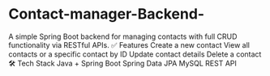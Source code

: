 # Contact-manager-Backend-
A simple Spring Boot backend for managing contacts with full CRUD functionality via RESTful APIs.  ✅ Features Create a new contact  View all contacts or a specific contact by ID  Update contact details  Delete a contact  🛠️ Tech Stack Java + Spring Boot  Spring Data JPA  MySQL  REST API  
